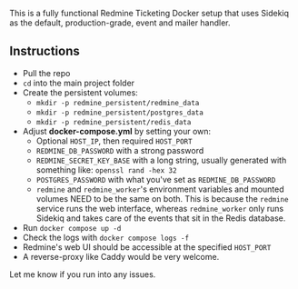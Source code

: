 This is a fully functional Redmine Ticketing Docker setup that uses Sidekiq as the default, production-grade, event and mailer handler.

## **Instructions**
- Pull the repo
- `cd` into the main project folder
- Create the persistent volumes:
  - `mkdir -p redmine_persistent/redmine_data`
  - `mkdir -p redmine_persistent/postgres_data`
  - `mkdir -p redmine_persistent/redis_data`
- Adjust **docker-compose.yml** by setting your own:
  - Optional `HOST_IP`, then required `HOST_PORT`
  - `REDMINE_DB_PASSWORD` with a strong password
  - `REDMINE_SECRET_KEY_BASE` with a long string, usually generated with something like: `openssl rand -hex 32`
  - `POSTGRES_PASSWORD` with what you've set as `REDMINE_DB_PASSWORD`
  - `redmine` and `redmine_worker`'s environment variables and mounted volumes NEED to be the same on both. This is because the `redmine` service runs the web interface, whereas `redmine_worker` only runs Sidekiq and takes care of the events that sit in the Redis database.
- Run `docker compose up -d`
- Check the logs with `docker compose logs -f`
- Redmine's web UI should be accessible at the specified `HOST_PORT`
- A reverse-proxy like Caddy would be very welcome.

Let me know if you run into any issues.

